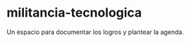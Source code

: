 militancia-tecnologica
======================

Un espacio para documentar los logros y plantear la agenda.
